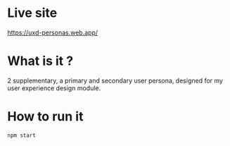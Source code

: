 # Live site

https://uxd-personas.web.app/

# What is it ?

2 supplementary, a primary and secondary user persona, designed for my user experience design module.

# How to run it

```javascript 
npm start
```

